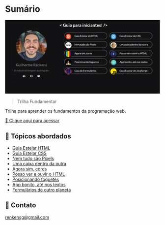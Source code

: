 # Sumário

![preview](./sumario.png)

> Trilha Fundamentar

Trilha para aprender os fundamentos da programação web.

[🔗 Clique aqui para acessar](https://renkensg.github.io/sumario-discover/)

## 🔸 Tópicos abordados

- [Guia Estelar HTML](https://renkensg.github.io/sumario-discover/01-html.html)
- [Guia Estelar CSS](https://renkensg.github.io/sumario-discover/02-css.html)
- [Nem tudo são Pixels](https://renkensg.github.io/sumario-discover/03-pixels.html)
- [Uma caixa dentro da outra](https://renkensg.github.io/sumario-discover/04-caixa.html)
- [Agora sim, cores](https://renkensg.github.io/sumario-discover/05-cores.html)
- [Posso ver e ouvir o HTML](https://renkensg.github.io/sumario-discover/06-verouvir.html)
- [Posicionando foguetes](https://renkensg.github.io/sumario-discover/07-foguetes.html)
- [App bonito, até nos textos](https://renkensg.github.io/sumario-discover/08-texto.html)
- [Formulários de outro planeta](https://renkensg.github.io/sumario-discover/09-formularios.html)

## 📩 Contato

renkensg@gmail.com

